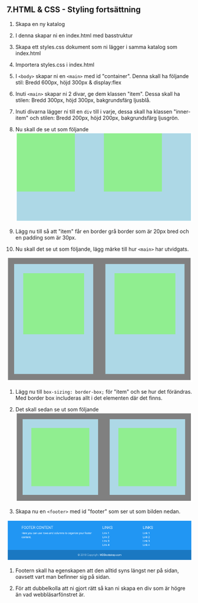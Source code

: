 ## 7.HTML & CSS - Styling fortsättning

1. Skapa en ny katalog

1. I denna skapar ni en index.html med basstruktur

1. Skapa ett styles.css dokument som ni lägger i samma katalog som index.html

1. Importera styles.css i index.html

1. I ```<body>``` skapar ni en ```<main>``` med id "container". Denna skall ha följande stil: Bredd 600px, höjd 300px & display:flex

1. Inuti ```<main>``` skapar ni 2 divar, ge dem klassen "item". Dessa skall ha stilen: Bredd 300px, höjd 300px, bakgrundsfärg ljusblå.

1. Inuti divarna lägger ni till en ```div``` till i varje, dessa skall ha klassen "inner-item" och stilen: Bredd 200px, höjd 200px, bakgrundsfärg ljusgrön.

1. Nu skall de se ut som följande ![border boxing](media/borderbox1.png "border boxing")

1. Lägg nu till så att "item" får en border grå border som är 20px bred och en padding som är 30px.

1. Nu skall det se ut som följande, lägg märke till hur ```<main>``` har utvidgats.

![border boxing](media/borderbox2.png "border boxing")

1. Lägg nu till ```box-sizing: border-box;``` för "item" och se hur det förändras. Med border box includeras allt i det elementen där det finns.

1. Det skall sedan se ut som följande ![border boxing](media/borderbox3.png "border boxing")

1. Skapa nu en ```<footer>``` med id "footer" som ser ut som bilden nedan.

![footer](media/footer.png "footer")

1. Footern skall ha egenskapen att den alltid syns längst ner på sidan, oavsett vart man befinner sig på sidan.

1. För att dubbelkolla att ni gjort rätt så kan ni skapa en div som är högre än vad webbläsarfönstret är.






